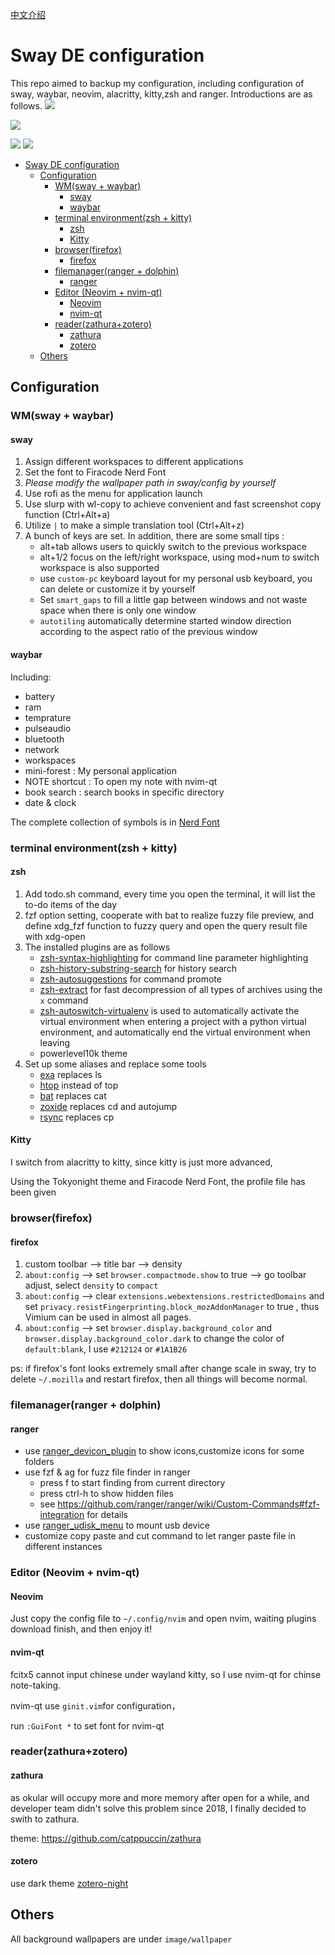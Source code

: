 [中文介绍](README-zh.md)

# Sway DE configuration

This repo aimed to backup my configuration, including configuration of sway, waybar, neovim, alacritty, kitty,zsh and ranger. Introductions are as follows.
![](image/first.png)

![](image/second.png)

![](image/neovim-dashboard.png)
![](image/neovim.png)

<!--toc:start-->

- [Sway DE configuration](#sway-de-configuration)
  - [Configuration](#configuration)
    - [WM(sway + waybar)](#wmsway-waybar)
      - [sway](#sway)
      - [waybar](#waybar)
    - [terminal environment(zsh + kitty)](#terminal-environmentzsh-kitty)
      - [zsh](#zsh)
      - [Kitty](#kitty)
    - [browser(firefox)](#browserfirefox)
      - [firefox](#firefox)
    - [filemanager(ranger + dolphin)](#filemanagerranger-dolphin)
      - [ranger](#ranger)
    - [Editor (Neovim + nvim-qt)](#editor-neovim-nvim-qt)
      - [Neovim](#neovim)
      - [nvim-qt](#nvim-qt)
    - [reader(zathura+zotero)](#readerzathurazotero)
      - [zathura](#zathura)
      - [zotero](#zotero)
  - [Others](#others)
  <!--toc:end-->

## Configuration

### WM(sway + waybar)

#### sway

1. Assign different workspaces to different applications
2. Set the font to Firacode Nerd Font
3. _Please modify the wallpaper path in sway/config by yourself_
4. Use rofi as the menu for application launch
5. Use slurp with wl-copy to achieve convenient and fast screenshot copy function (Ctrl+Alt+a)
6. Utilize `|` to make a simple translation tool (Ctrl+Alt+z)
7. A bunch of keys are set. In addition, there are some small tips :
   - alt+tab allows users to quickly switch to the previous workspace
   - alt+1/2 focus on the left/right workspace, using mod+num to switch workspace is also supported
   - use `custom-pc` keyboard layout for my personal usb keyboard, you can delete or customize it by yourself
   - Set `smart_gaps` to fill a little gap between windows and not waste space when there is only one window
   - `autotiling` automatically determine started window direction according to the aspect ratio of the previous window

#### waybar

Including:

- battery
- ram
- temprature
- pulseaudio
- bluetooth
- network
- workspaces
- mini-forest : My personal application
- NOTE shortcut : To open my note with nvim-qt
- book search : search books in specific directory
- date & clock

The complete collection of symbols is in [Nerd Font](https://www.nerdfonts.com/cheat-sheet)

### terminal environment(zsh + kitty)

#### zsh

1. Add todo.sh command, every time you open the terminal, it will list the to-do items of the day
2. fzf option setting, cooperate with bat to realize fuzzy file preview, and define xdg_fzf function to fuzzy query and open the query result file with xdg-open
3. The installed plugins are as follows
   - [zsh-syntax-highlighting](https://github.com/zsh-users/zsh-syntax-highlighting) for command line parameter highlighting
   - [zsh-history-substring-search](https://github.com/zsh-users/zsh-history-substring-search) for history search
   - [zsh-autosuggestions](https://github.com/zsh-users/zsh-autosuggestions) for command promote
   - [zsh-extract](https://github.com/le0me55i/zsh-extract) for fast decompression of all types of archives using the `x` command
   - [zsh-autoswitch-virtualenv](https://github.com/MichaelAquilina/zsh-autoswitch-virtualenv) is used to automatically activate the virtual environment when entering a project with a python virtual environment, and automatically end the virtual environment when leaving
   - powerlevel10k theme
4. Set up some aliases and replace some tools
   - [exa](https://github.com/ogham/exa) replaces ls
   - [htop](https://htop.dev/) instead of top
   - [bat](https://github.com/sharkdp/bat) replaces cat
   - [zoxide](https://github.com/ajeetdsouza/zoxide) replaces cd and autojump
   - [rsync](https://github.com/WayneD/rsync) replaces cp

#### Kitty

I switch from alacritty to kitty, since kitty is just more advanced,

Using the Tokyonight theme and Firacode Nerd Font, the profile file has been given

### browser(firefox)

#### firefox

1. custom toolbar --> title bar --> density
2. `about:config` --> set `browser.compactmode.show` to true --> go toolbar adjust, select `density` to `compact`
3. `about:config` --> clear `extensions.webextensions.restrictedDomains` and set `privacy.resistFingerprinting.block_mozAddonManager` to true , thus Vimium can be used in almost all pages.
4. `about:config` --> set `browser.display.background_color` and `browser.display.background_color.dark` to change the color of `default:blank`, I use `#212124` or `#1A1B26`


ps: if firefox's font looks extremely small after change scale in sway, try to delete `~/.mozilla` and restart firefox, then all things will become normal.

### filemanager(ranger + dolphin)

#### ranger

- use [ranger_devicon_plugin](https://github.com/alexanderjeurissen/ranger_devicons) to show icons,customize icons for some folders
- use fzf & ag for fuzz file finder in ranger
  - press f to start finding from current directory
  - press ctrl-h to show hidden files
  - see https://github.com/ranger/ranger/wiki/Custom-Commands#fzf-integration for details
- use [ranger_udisk_menu](https://github.com/SL-RU/ranger_udisk_menu) to mount usb device
- customize copy paste and cut command to let ranger paste file in different instances

### Editor (Neovim + nvim-qt)

#### Neovim

Just copy the config file to `~/.config/nvim` and open nvim, waiting plugins download finish, and then enjoy it!

#### nvim-qt

fcitx5 cannot input chinese under wayland kitty, so I use nvim-qt for chinse note-taking.

nvim-qt use `ginit.vim`for configuration，

run `:GuiFont *` to set font for nvim-qt

### reader(zathura+zotero)

#### zathura

as okular will occupy more and more memory after open for a while, and developer team didn't solve this problem since 2018, I finally decided to swith to zathura.

theme: https://github.com/catppuccin/zathura

#### zotero

use dark theme [zotero-night](https://github.com/tefkah/zotero-night)

## Others

All background wallpapers are under `image/wallpaper`
